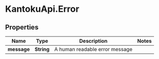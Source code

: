 # KantokuApi.Error

## Properties

Name | Type | Description | Notes
------------ | ------------- | ------------- | -------------
**message** | **String** | A human readable error message | 



